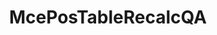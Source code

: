 ---
title: McePosTableRecalcQA
type: lib
layout: function
description: |
  Recalculate the Queuing Amount.
tags: 
  - beta
  - PosTable
categories: examples
---